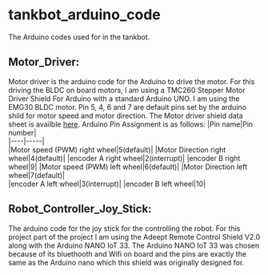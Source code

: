 # tankbot_arduino_code
The Arduino codes used for in the tankbot.

## Motor_Driver:
Motor driver is the arduino code for the Arduino to drive the motor. For this driving the BLDC on board motors, I am using a TMC260 Stepper Motor Driver Shield For Arduino with a standard Arduino UNO. I am using the EMG30 BLDC motor. Pin 5, 4, 6 and 7 are default pins set by the arduino shild for motor speed and motor direction. The Motor driver shield data sheet is availble [here](https://wiki.dfrobot.com/TMC260_Stepper_Motor_Driver_Shield_SKU__DRI0035 "BLDC sheild").
Arduino Pin Assignment is as follows:
|Pin name|Pin number|     
|----|-----|  
|Motor speed (PWM) right wheel|5(default)|
|Motor Direction right wheel|4(default)| 
|encoder A right wheel|2(interrupt)|
|encoder B right wheel|9|
|Motor speed (PWM) left wheel|6(default)|
|Motor Direction left wheel|7(default)|  
|encoder A left wheel|3(interrupt)|
|encoder B left wheel|10|


## Robot_Controller_Joy_Stick:
The arduino code for the joy stick for the controlling the robot. For this project part of the project I am using the Adeept Remote Control Shield V2.0 along with the Arduino NANO IoT 33. The Arduino NANO IoT 33 was chosen because of its bluethooth and Wifi on board and the pins are exactly the same as the Arduino nano which this shield was originally designed for. 

